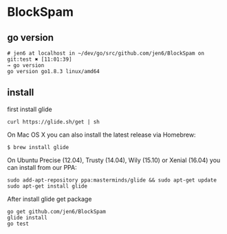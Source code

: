 # BlockSpam
## go version
```
# jen6 at localhost in ~/dev/go/src/github.com/jen6/BlockSpam on git:test ✖︎ [11:01:39]
→ go version
go version go1.8.3 linux/amd64
```

## install
first install glide
```
curl https://glide.sh/get | sh
```
On Mac OS X you can also install the latest release via Homebrew:
```
$ brew install glide
```
On Ubuntu Precise (12.04), Trusty (14.04), Wily (15.10) or Xenial (16.04) you can install from our PPA:
```
sudo add-apt-repository ppa:masterminds/glide && sudo apt-get update
sudo apt-get install glide
```
After install glide get package
```
go get github.com/jen6/BlockSpam
glide install
go test
```
